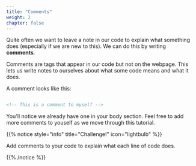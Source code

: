 ```yaml
---
title: "Comments"
weight: 2
chapter: false
---
```


Quite often we want to leave a note in our code to explain what something does (especially if we are new to this).
We can do this by writing **comments**.

Comments are tags that appear in our code but not on the webpage.
This lets us write notes to ourselves about what some code means and what it does.


A comment looks like this:

```html

<!-- This is a comment to myself -->

```

You'll notice we already have one in your body section. Feel free to add more comments to youself as we move through this tutorial.

{{% notice style="info" title="Challenge!" icon="lightbulb" %}}

Add comments to your code to explain what each line of code does.

{{% /notice %}}



